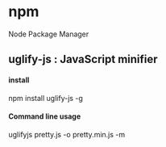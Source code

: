 # npm

Node Package Manager

## uglify-js : JavaScript minifier

#### install

 npm install uglify-js -g

#### Command line usage

 uglifyjs pretty.js -o pretty.min.js -m

